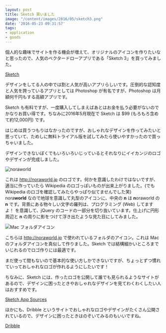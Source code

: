 ```yaml
---
layout: post
title: Sketch 買いました
image: "/content/images/2016/05/sketch3.png"
date: '2016-05-23 09:31:57'
tags:
- application
- goods
---
```


個人的な趣味でサイトを作る機会が増えて、オリジナルのアイコンを作りたいなと思ったので、人気のベクタードローアプリである「Sketch 3」を買ってみました。

<a href="http://www.sketchapp.com/" target="blank">Sketch</a>

デザインをしてる人の中では割と人気が高いアプリらしいです。圧倒的な認知度と人気を誇っているアプリとしては Photoshop が有名ですが、Photoshop は月額何千円もする高額アプリです。

Sketch も有料ですが、一度購入してしまえばあとはお金を払う必要がないのでかなりお買い得です。ちなみに2016年5月現在で Sketch は $99 (もろもろ含めて約12,000円) です。

はじめは買うつもりはなかったのですが、おしゃれなデザインを作ってみたいと思っていて、ためしに無料トライアル版を試してみたら使いやすかったので買っちゃいました。

デザインできないぼくでもいろいろいじっているとそれなりにイイカンジのロゴやデザインが完成しました。

![noraworld](/content/images/2016/05/noraworld.png)

これは http://noraworld.jp のロゴです。何かを意識したわけではないですが、適当に作っていたら Wikipedia のロゴっぽいものが出来上がりました。(でも Wikipedia のロゴを確認してみたらやっぱり似てませんでした笑)  
nora**world** なので地球を意識して丸型のアイコンに、中央の **n** は **n**oraworld の **n** です。背景にある物々しい文字の羅列は、プログラミング (Web) してますよ！ を意識して、jQuery のコードの一部分を切り抜いています。仕上げに円形周辺と **n** の周りに影をつけて浮き出たような見た目にしてみました。

![Mac フォルダアイコン](/content/images/2016/05/folder.png)

こちらは http://noraworld.jp で使われているフォルダのアイコン。これは Mac のフォルダアイコンを真似して作りました。Sketch では結構細かいところまでいじれるのでロゴ作りには最適です。

まだ使って間もないので基本的な使い方しかできないですが、ちょっとずつ慣れていっておしゃれなロゴが作れるようにしたいです！

ちなみに、Sketch には、作ったロゴを公開して誰でも見られるようなサイトがあるので、デザインに困ったときやおしゃれなデザインを見てわくわくしたい人はおすすめです。

<a href="http://www.sketchappsources.com/" target="_blank">Sketch App Sources</a>

ほかにも、Dribble というサイトでおしゃれなロゴやデザインがたくさん公開されているので、デザインに困ったときはのぞいてみるのもいいですね。

<a href="https://dribbble.com/" target="_blank">Dribble</a>